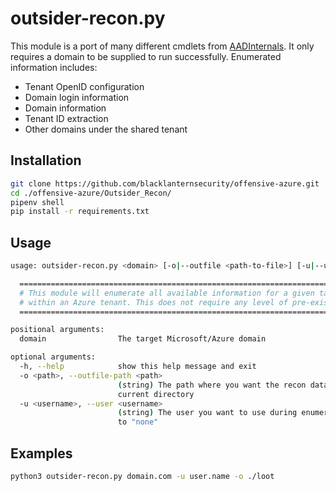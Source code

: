 # outsider-recon.py

This module is a port of many different cmdlets from [AADInternals](https://github.com/Gerenios/AADInternals). It only requires a domain to be supplied to run successfully. Enumerated information includes:

- Tenant OpenID configuration
- Domain login information
- Domain information
- Tenant ID extraction
- Other domains under the shared tenant

## Installation

```bash
git clone https://github.com/blacklanternsecurity/offensive-azure.git
cd ./offensive-azure/Outsider_Recon/
pipenv shell
pip install -r requirements.txt
```

## Usage

```bash
usage: outsider-recon.py <domain> [-o|--outfile <path-to-file>] [-u|--user <user>]

  =====================================================================================
  # This module will enumerate all available information for a given target domain    #
  # within an Azure tenant. This does not require any level of pre-existing access.   #
  =====================================================================================

positional arguments:
  domain                The target Microsoft/Azure domain

optional arguments:
  -h, --help            show this help message and exit
  -o <path>, --outfile-path <path>
                        (string) The path where you want the recon data (json object) saved. If not supplied, module defaults to the
                        current directory
  -u <username>, --user <username>
                        (string) The user you want to use during enumeration. Do not include the domain. If not supplied, module defaults
                        to "none"
```

## Examples

```bash
python3 outsider-recon.py domain.com -u user.name -o ./loot
```

